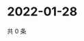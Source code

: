 # 2022-01-28

共 0 条

<!-- BEGIN WEIBO -->
<!-- 最后更新时间 Fri Jan 28 2022 21:12:08 GMT+0800 (China Standard Time) -->

<!-- END WEIBO -->
